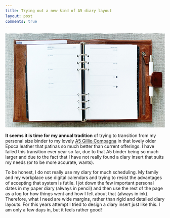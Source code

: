 ```yaml
---
title: Trying out a new kind of A5 diary layout
layout: post
comments: true
---
```


<p class="wide"><img src="/assets/img/weekly-margins.jpg"></p>

**It seems it is time for my annual tradition** of trying to transition from my personal size binder to my lovely [A5 Gillio Compagna](https://www.gillio.be/en/leather-items/planners-covers/organiser-a5-compagna-2) in that lovely older Epoca leather that patinas so much better than current offerings. I have failed this transition ever year so far, due to that A5 binder being so much larger and due to the fact that I have not really found a diary insert that suits my needs (or to be more accurate, wants).

To be honest, I do not really use my diary for much scheduling. My family and my workplace use digital calendars and trying to resist the advantages of accepting that system is futile. I jot down the few important personal dates in my paper diary (always in pencil) and then use the rest of the page as a log for how things went and how I felt about that (always in ink). Therefore, what I need are wide margins, rather than rigid and detailed diary layouts. For this years attempt I tried to design a diary insert just like this. I am only a few days in, but it feels rather good!

